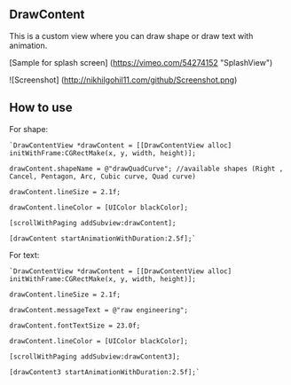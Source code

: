 ## DrawContent ##

This is a custom view where you can draw shape or draw text with animation.

[Sample for splash screen] (https://vimeo.com/54274152 "SplashView")

![Screenshot] (http://nikhilgohil11.com/github/Screenshot.png)

## How to use ##
	
For shape:

	`DrawContentView *drawContent = [[DrawContentView alloc] initWithFrame:CGRectMake(x, y, width, height)];

	drawContent.shapeName = @"drawQuadCurve"; //available shapes (Right , Cancel, Pentagon, Arc, Cubic curve, Quad curve)

	drawContent.lineSize = 2.1f;

    drawContent.lineColor = [UIColor blackColor];

	[scrollWithPaging addSubview:drawContent];

    [drawContent startAnimationWithDuration:2.5f];`

For text:

	`DrawContentView *drawContent = [[DrawContentView alloc] initWithFrame:CGRectMake(x, y, width, height)];

	drawContent.lineSize = 2.1f;

	drawContent.messageText = @"raw engineering";

	drawContent.fontTextSize = 23.0f;

	drawContent.lineColor = [UIColor blackColor];

	[scrollWithPaging addSubview:drawContent3];

    [drawContent3 startAnimationWithDuration:2.5f];`